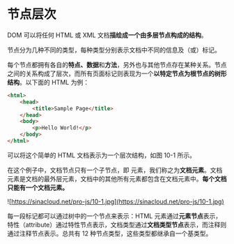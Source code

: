 # 节点层次

DOM 可以将任何 HTML 或 XML 文档**描绘成一个由多层节点构成的结构**。

节点分为几种不同的类型，每种类型分别表示文档中不同的信息及（或）标记。

每个节点都拥有各自的**特点、数据**和**方法**，另外也与其他节点存在某种关系。节点之间的关系构成了层次，而所有页面标记则表现为一个**以特定节点为根节点的树形结构**。以下面的 HTML 为例：

```html
<html>
	<head>
		<title>Sample Page</title>
	</head>
	<body>
		<p>Hello World!</p>
	</body>
</html>
```

可以将这个简单的 HTML 文档表示为一个层次结构，如图 10-1 所示。

在这个例子中，文档节点只有一个子节点，即 <html> 元素，我们称之为**文档元素**。文档元素是文档的最外层元素，文档中的其他所有元素都包含在文档元素中。**每个文档只能有一个文档元素。**

![https://sinacloud.net/pro-js/10-1.jpg](https://sinacloud.net/pro-js/10-1.jpg)

每一段标记都可以通过树中的一个节点来表示：HTML 元素通过**元素节点**表示，特性（attribute）通过特性节点表示，文档类型通过**文档类型节点**表示，而注释则通过注释节点表示。总共有 12 种节点类型，这些类型都继承自一个基类型。

